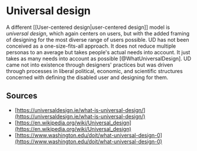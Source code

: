 # Universal design
A different [[User-centered design|user-centered design]] model is *universal design*, which again centers on users, but with the added framing of designing for the most diverse range of users possible. UD has not been conceived as a one-size-fits-all approach. It does not reduce multiple personas to an average but takes people's actual needs into account. It just takes as many needs into account as possible [@WhatUniversalDesign]. UD came not into existence through designers' practices but was driven through processes in liberal political, economic, and scientific structures concerned with defining the disabled user and designing for them.

## Sources
- [https://universaldesign.ie/what-is-universal-design/](https://universaldesign.ie/what-is-universal-design/)
- [https://en.wikipedia.org/wiki/Universal_design](https://en.wikipedia.org/wiki/Universal_design)
- [https://www.washington.edu/doit/what-universal-design-0](https://www.washington.edu/doit/what-universal-design-0)